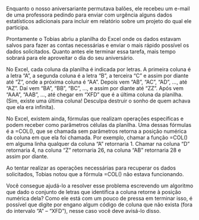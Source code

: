 Enquanto o nosso aniversariante permutava balões, ele recebeu um e-mail de uma professora pedindo para enviar com urgência alguns dados estatísticos adicionais para incluir em relatório sobre um projeto do qual ele participa.

Prontamente o Tobias abriu a planilha do Excel onde os dados estavam salvos para fazer as contas necessárias e enviar o mais rápido possível os dados solicitados. Quanto antes ele terminar essa tarefa, mais tempo sobrará para ele aproveitar o dia do seu aniversário.

No Excel, cada coluna da planilha é indicada por letras. A primeira coluna é a letra “A”, a segunda coluna é a letra “B”, a terceira “C” e assim por diante até “Z”, onde a próxima coluna é “AA”. Depois vem “AB”, “AC”, “AD”, ..., até “AZ”. Daí vem “BA”, “BB”, “BC”, ..., e assim por diante até “ZZ”. Após vem “AAA”, “AAB”, ..., até chegar em “XFD” que é a última coluna da planilha. (Sim, existe uma última coluna! Desculpa destruir o sonho de quem achava que ela era infinita).

No Excel, existem ainda, fórmulas que realizam operações específicas e podem receber como parâmetros células da planilha. Uma dessas fórmulas é a =COL(), que se chamada sem parâmetros retorna a posição numérica da coluna em que ela foi chamada. Por exemplo, chamar a função =COL() em alguma linha qualquer da coluna “A” retornaria 1. Chamar na coluna “D” retornaria 4, na coluna “Z” retornaria 26, na coluna “AB” retornaria 28 e assim por diante.

Ao tentar realizar as operações necessárias para recuperar os dados solicitados, Tobias notou que a fórmula =COL() não estava funcionando.

Você consegue ajudá-lo a resolver esse problema escrevendo um algoritmo que dado o conjunto de letras que identifica a coluna retorne à posição numérica dela? Como ele está com um pouco de pressa em terminar isso, é possível que digite por engano algum código de coluna que não exista (fora do intervalo “A” – “XFD”), nesse caso você deve avisá-lo disso.
